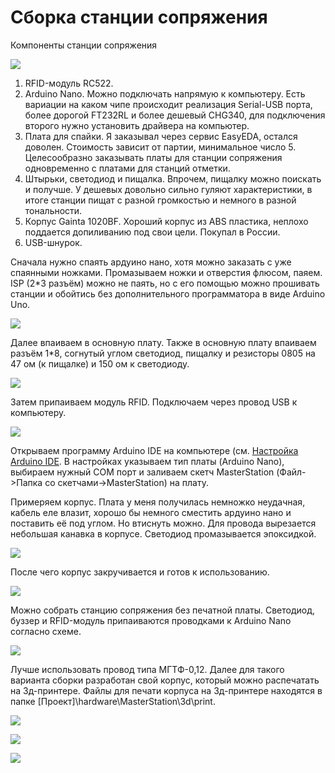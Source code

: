 # Сборка станции сопряжения

Компоненты станции сопряжения

![](/Images/w01.jpg?raw=true)

1.	RFID-модуль RC522.
2.	Arduino Nano. Можно подключать напрямую к компьютеру. Есть вариации на каком чипе происходит реализация Serial-USB порта, более дорогой FT232RL и более дешевый CHG340, для подключения второго нужно установить драйвера на компьютер.
3.	Плата для спайки. Я заказывал через сервис EasyEDA, остался доволен. Стоимость зависит от партии, минимальное число 5. Целесообразно заказывать платы для станции сопряжения одновременно с платами для станций отметки. 
4.	Штырьки, светодиод и пищалка. Впрочем, пищалку можно поискать и получше. У дешевых довольно сильно гуляют характеристики, в итоге станции пищат с разной громкостью и немного в разной тональности.
5.	Корпус Gainta 1020BF. Хороший корпус из ABS пластика, неплохо поддается допиливанию под свои цели. Покупал в России.
6.	USB-шнурок.

Сначала нужно спаять ардуино нано, хотя можно заказать с уже спаянными ножками. Промазываем ножки и отверстия флюсом, паяем. ISP (2*3 разъём) можно не паять, но с его помощью можно прошивать станции и обойтись без дополнительного программатора в виде Arduino Uno. 

![](/Images/w02.jpg )

Далее впаиваем в основную плату. Также в основную плату впаиваем разъём 1*8, согнутый углом светодиод, пищалку и резисторы 0805 на 47 ом (к пищалке) и 150 ом к светодиоду.

![](/Images/w03.jpg)

Затем припаиваем модуль RFID. Подключаем через провод USB к компьютеру.

![](/Images/w04.jpg)

Открываем программу Arduino IDE на компьютере (см. [Настройка Arduino IDE](/Doc/ru/BaseStantionAssembly.md#Настройка-Arduino-IDE). 
В настройках указываем тип платы (Arduino Nano), выбираем нужный COM порт и заливаем скетч MasterStation (Файл->Папка со скетчами->MasterStation) на плату.

Примеряем корпус. Плата у меня получилась немножко неудачная, кабель еле влазит, хорошо бы немного сместить ардуино нано и поставить её под углом. Но втиснуть можно. Для провода вырезается небольшая канавка в корпусе. Светодиод промазывается эпоксидкой.

![](/Images/w05.jpg)

После чего корпус закручивается и готов к использованию.

![](/Images/w06.jpg)

Можно собрать станцию сопряжения без печатной платы. Светодиод, буззер и RFID-модуль припаиваются проводками к Arduino Nano согласно схеме.

![](/Master%20station/hardware/usb/Scheme.PNG)

Лучше использовать провод типа МГТФ-0,12. Далее для такого варианта сборки разработан свой корпус, который можно распечатать на 3д-принтере. Файлы для печати корпуса на 3д-принтере находятся в папке [Проект]\hardware\MasterStation\3d\print.

![](/Images/MasterStationBoxTop.jpg?raw=true)

![](/Images/MasterStationBoxBot.jpg?raw=true)

![](/Images/MasterStationInBox.jpg?raw=true)
